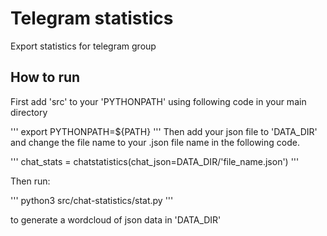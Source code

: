 # Telegram statistics
Export statistics for telegram group

## How to run
First add 'src' to your 'PYTHONPATH' using following code in your main directory

'''
export PYTHONPATH=${PATH}
'''
Then add your json file to 'DATA_DIR' and change the file name to your .json file name in the following code.

'''
chat_stats = chatstatistics(chat_json=DATA_DIR/'file_name.json')
'''

Then run:

'''
python3 src/chat-statistics/stat.py
'''

to generate a wordcloud of json data in 'DATA_DIR'
